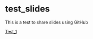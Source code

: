 # test_slides

This is a test to share slides using GitHub

[Test_1](https://filebb.github.io/test_slides/Test_1.html)
